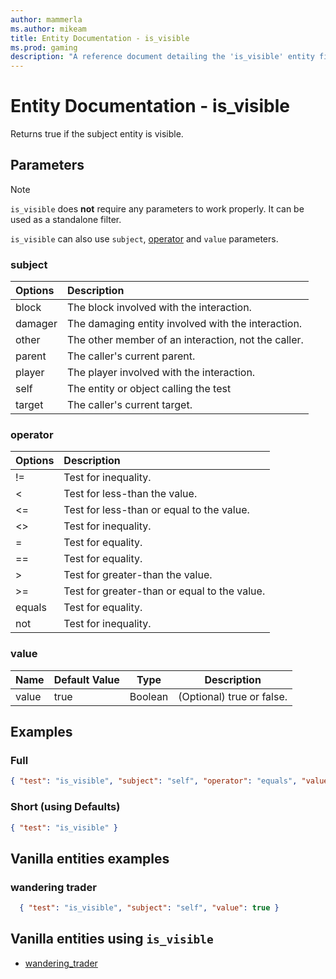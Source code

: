 ```yaml
---
author: mammerla
ms.author: mikeam
title: Entity Documentation - is_visible
ms.prod: gaming
description: "A reference document detailing the 'is_visible' entity filter"
---
```


# Entity Documentation - is_visible

Returns true if the subject entity is visible.

## Parameters

> [!NOTE]
> `is_visible` does **not** require any parameters to work properly. It can be used as a standalone filter.
>
> `is_visible` can also use `subject`, [operator](../Definitions/NestedTables/operator.md) and `value` parameters.

### subject

| Options| Description |
|:-----------|:-----------|
| block| The block involved with the interaction. |
| damager| The damaging entity involved with the interaction. |
| other| The other member of an interaction, not the caller. |
| parent| The caller's current parent. |
| player| The player involved with the interaction. |
| self| The entity or object calling the test |
| target| The caller's current target. |

### operator

| Options| Description |
|:-----------|:-----------|
| !=| Test for inequality. |
| <| Test for less-than the value. |
| <=| Test for less-than or equal to the value. |
| <>| Test for inequality. |
| =| Test for equality. |
| ==| Test for equality. |
| >| Test for greater-than the value. |
| >=| Test for greater-than or equal to the value. |
| equals| Test for equality. |
| not| Test for inequality. |

### value

|Name |Default Value  |Type  |Description  |
|---------|---------|---------|---------|
|value |true |Boolean |(Optional) true or false. |

## Examples

### Full

```json
{ "test": "is_visible", "subject": "self", "operator": "equals", "value": true}
```

### Short (using Defaults)

```json
{ "test": "is_visible" }
```

## Vanilla entities examples

### wandering trader

```json
  { "test": "is_visible", "subject": "self", "value": true }
```

## Vanilla entities using `is_visible`

- [wandering_trader](../../../../Source/VanillaBehaviorPack_Snippets/entities/wandering_trader.md)
